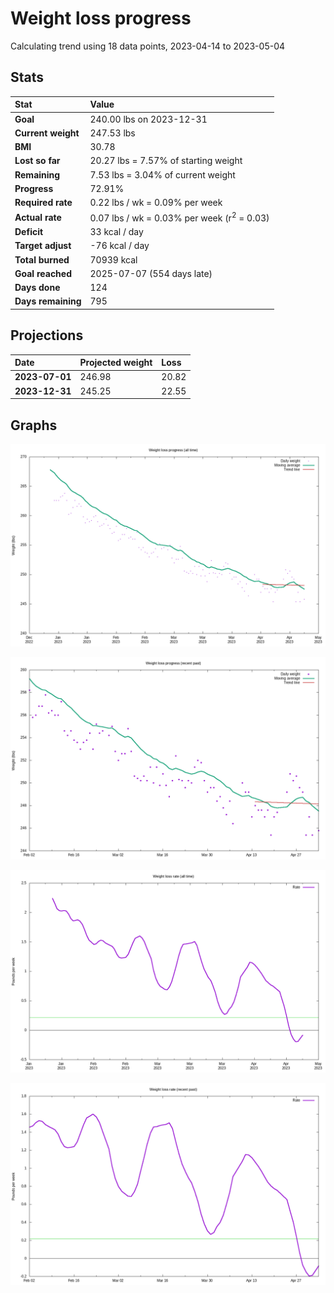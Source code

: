 # Weight loss progress

Calculating trend using 18 data points, 2023-04-14 to 2023-05-04

## Stats

Stat|Value
:-|:-
**Goal**|240.00 lbs on 2023-12-31
**Current weight**|247.53 lbs
**BMI**|30.78
**Lost so far**|20.27 lbs =  7.57% of starting weight
**Remaining**|7.53 lbs =  3.04% of current  weight
**Progress**|72.91%
**Required rate**|0.22 lbs / wk = 0.09% per week
**Actual rate**|0.07 lbs / wk = 0.03% per week  (r<sup>2</sup> = 0.03)
**Deficit**|33 kcal / day
**Target adjust**|-76 kcal / day
**Total burned**|70939 kcal
**Goal reached**|2025-07-07 (554 days late)
**Days done**|124
**Days remaining**|795

## Projections

Date|Projected weight|Loss
:-|:-|:-
**2023-07-01**|246.98|20.82
**2023-12-31**|245.25|22.55

## Graphs

![](weight-graph-alltime.png)

![](weight-graph-recent.png)

![](rate-graph-alltime.png)

![](rate-graph-recent.png)
